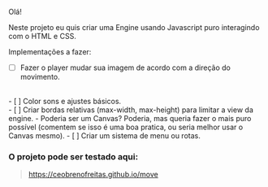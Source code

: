Olá!

Neste projeto eu quis criar uma Engine usando Javascript puro interagindo com o HTML e CSS.

Implementações a fazer:

- [ ] Fazer o player mudar sua imagem de acordo com a direção do movimento.
<br>
- [ ] Color sons e ajustes básicos.
<br>
- [ ] Criar bordas relativas (max-width, max-height) para limitar a view da engine.
   - Poderia ser um Canvas? Poderia, mas queria fazer o mais puro possível (comentem se isso é uma boa pratica, ou seria melhor usar o Canvas mesmo).
- [ ] Criar um sistema de menu ou rotas.
<br>


### O projeto pode ser testado aqui:
> https://ceobrenofreitas.github.io/move
